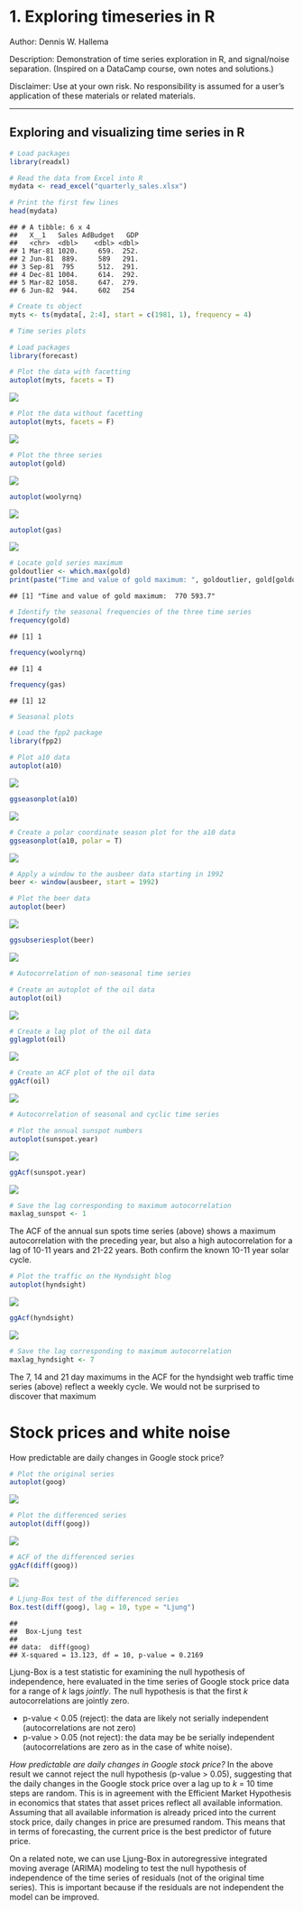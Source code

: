 1\. Exploring timeseries in R
================

Author: Dennis W. Hallema

Description: Demonstration of time series exploration in R, and
signal/noise separation. (Inspired on a DataCamp course, own notes and
solutions.)

Disclaimer: Use at your own risk. No responsibility is assumed for a
user’s application of these materials or related materials.

-----

## Exploring and visualizing time series in R

``` r
# Load packages
library(readxl)

# Read the data from Excel into R
mydata <- read_excel("quarterly_sales.xlsx")

# Print the first few lines
head(mydata)
```

    ## # A tibble: 6 x 4
    ##   X__1   Sales AdBudget   GDP
    ##   <chr>  <dbl>    <dbl> <dbl>
    ## 1 Mar-81 1020.     659.  252.
    ## 2 Jun-81  889.     589   291.
    ## 3 Sep-81  795      512.  291.
    ## 4 Dec-81 1004.     614.  292.
    ## 5 Mar-82 1058.     647.  279.
    ## 6 Jun-82  944.     602   254

``` r
# Create ts object
myts <- ts(mydata[, 2:4], start = c(1981, 1), frequency = 4)
```

``` r
# Time series plots

# Load packages
library(forecast)

# Plot the data with facetting
autoplot(myts, facets = T)
```

![](1_timeseries_r_files/figure-gfm/unnamed-chunk-2-1.png)<!-- -->

``` r
# Plot the data without facetting
autoplot(myts, facets = F)
```

![](1_timeseries_r_files/figure-gfm/unnamed-chunk-2-2.png)<!-- -->

``` r
# Plot the three series
autoplot(gold)
```

![](1_timeseries_r_files/figure-gfm/unnamed-chunk-2-3.png)<!-- -->

``` r
autoplot(woolyrnq)
```

![](1_timeseries_r_files/figure-gfm/unnamed-chunk-2-4.png)<!-- -->

``` r
autoplot(gas)
```

![](1_timeseries_r_files/figure-gfm/unnamed-chunk-2-5.png)<!-- -->

``` r
# Locate gold series maximum
goldoutlier <- which.max(gold)
print(paste("Time and value of gold maximum: ", goldoutlier, gold[goldoutlier]))
```

    ## [1] "Time and value of gold maximum:  770 593.7"

``` r
# Identify the seasonal frequencies of the three time series
frequency(gold)
```

    ## [1] 1

``` r
frequency(woolyrnq)
```

    ## [1] 4

``` r
frequency(gas)
```

    ## [1] 12

``` r
# Seasonal plots

# Load the fpp2 package
library(fpp2)

# Plot a10 data
autoplot(a10)
```

![](1_timeseries_r_files/figure-gfm/unnamed-chunk-3-1.png)<!-- -->

``` r
ggseasonplot(a10)
```

![](1_timeseries_r_files/figure-gfm/unnamed-chunk-3-2.png)<!-- -->

``` r
# Create a polar coordinate season plot for the a10 data
ggseasonplot(a10, polar = T)
```

![](1_timeseries_r_files/figure-gfm/unnamed-chunk-3-3.png)<!-- -->

``` r
# Apply a window to the ausbeer data starting in 1992
beer <- window(ausbeer, start = 1992)

# Plot the beer data
autoplot(beer)
```

![](1_timeseries_r_files/figure-gfm/unnamed-chunk-3-4.png)<!-- -->

``` r
ggsubseriesplot(beer)
```

![](1_timeseries_r_files/figure-gfm/unnamed-chunk-3-5.png)<!-- -->

``` r
# Autocorrelation of non-seasonal time series

# Create an autoplot of the oil data
autoplot(oil)
```

![](1_timeseries_r_files/figure-gfm/unnamed-chunk-4-1.png)<!-- -->

``` r
# Create a lag plot of the oil data
gglagplot(oil)
```

![](1_timeseries_r_files/figure-gfm/unnamed-chunk-4-2.png)<!-- -->

``` r
# Create an ACF plot of the oil data
ggAcf(oil)
```

![](1_timeseries_r_files/figure-gfm/unnamed-chunk-4-3.png)<!-- -->

``` r
# Autocorrelation of seasonal and cyclic time series

# Plot the annual sunspot numbers
autoplot(sunspot.year)
```

![](1_timeseries_r_files/figure-gfm/unnamed-chunk-5-1.png)<!-- -->

``` r
ggAcf(sunspot.year)
```

![](1_timeseries_r_files/figure-gfm/unnamed-chunk-5-2.png)<!-- -->

``` r
# Save the lag corresponding to maximum autocorrelation
maxlag_sunspot <- 1
```

The ACF of the annual sun spots time series (above) shows a maximum
autocorrelation with the preceding year, but also a high autocorrelation
for a lag of 10-11 years and 21-22 years. Both confirm the known 10-11
year solar cycle.

``` r
# Plot the traffic on the Hyndsight blog
autoplot(hyndsight)
```

![](1_timeseries_r_files/figure-gfm/unnamed-chunk-6-1.png)<!-- -->

``` r
ggAcf(hyndsight)
```

![](1_timeseries_r_files/figure-gfm/unnamed-chunk-6-2.png)<!-- -->

``` r
# Save the lag corresponding to maximum autocorrelation
maxlag_hyndsight <- 7
```

The 7, 14 and 21 day maximums in the ACF for the hyndsight web traffic
time series (above) reflect a weekly cycle. We would not be surprised to
discover that maximum

# Stock prices and white noise

How predictable are daily changes in Google stock price?

``` r
# Plot the original series
autoplot(goog)
```

![](1_timeseries_r_files/figure-gfm/unnamed-chunk-7-1.png)<!-- -->

``` r
# Plot the differenced series
autoplot(diff(goog))
```

![](1_timeseries_r_files/figure-gfm/unnamed-chunk-7-2.png)<!-- -->

``` r
# ACF of the differenced series
ggAcf(diff(goog))
```

![](1_timeseries_r_files/figure-gfm/unnamed-chunk-7-3.png)<!-- -->

``` r
# Ljung-Box test of the differenced series
Box.test(diff(goog), lag = 10, type = "Ljung")
```

    ## 
    ##  Box-Ljung test
    ## 
    ## data:  diff(goog)
    ## X-squared = 13.123, df = 10, p-value = 0.2169

Ljung-Box is a test statistic for examining the null hypothesis of
independence, here evaluated in the time series of Google stock price
data for a range of *k* lags *jointly*. The null hypothesis is that the
first *k* autocorrelations are jointly zero.

  - p-value \< 0.05 (reject): the data are likely not serially
    independent (autocorrelations are not zero)
  - p-value \> 0.05 (not reject): the data may be be serially
    independent (autocorrelations are zero as in the case of white
    noise).

*How predictable are daily changes in Google stock price?* In the above
result we cannot reject the null hypothesis (p-value \> 0.05),
suggesting that the daily changes in the Google stock price over a lag
up to *k* = 10 time steps are random. This is in agreement with the
Efficient Market Hypothesis in economics that states that asset prices
reflect all available information. Assuming that all available
information is already priced into the current stock price, daily
changes in price are presumed random. This means that in terms of
forecasting, the current price is the best predictor of future price.

On a related note, we can use Ljung-Box in autoregressive integrated
moving average (ARIMA) modeling to test the null hypothesis of
independence of the time series of residuals (not of the original time
series). This is important because if the residuals are not independent
the model can be improved.
